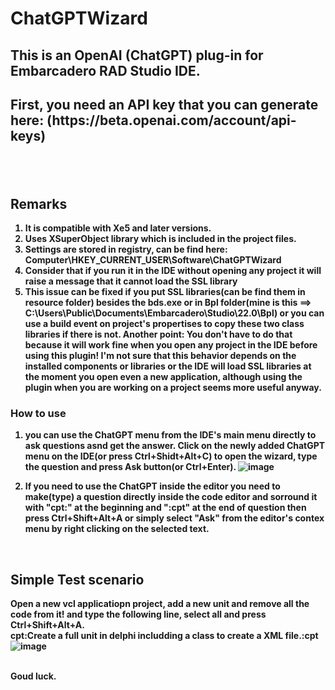 # ChatGPTWizard
<b><h2>This is an OpenAI (ChatGPT) plug-in for Embarcadero RAD Studio IDE.</h2>
<h2>First, you need an API key that you can generate here: (https://beta.openai.com/account/api-keys)<h2>
<br><h2>Remarks</h2>

1. It is compatible with Xe5 and later versions.
1. Uses XSuperObject library which is included in the project files.
1. Settings are stored in registry, can be find here: Computer\HKEY_CURRENT_USER\Software\ChatGPTWizard
1. Consider that if you run it in the IDE without opening any project it will raise a message that it cannot load the SSL library
1. This issue can be fixed if you put SSL libraries(can be find them in resource folder) besides the bds.exe or in Bpl folder(mine is this ==> C:\Users\Public\Documents\Embarcadero\Studio\22.0\Bpl)
or you can use a build event on project's propertises to copy these two class libraries if there is not.
Another point: You don't have to do that because it will work fine when you open any project in the IDE before using this plugin! I'm not sure that this behavior depends on the installed components or libraries or the IDE will load SSL libraries at the moment you open even a new application, although using the plugin when you are working on a project seems more useful anyway.</h3>


<h3><b>How to use</b></h3>

1. you can use the ChatGPT menu from the IDE's main menu directly to ask questions asnd get the answer.
Click on the newly added ChatGPT menu on the IDE(or press Ctrl+Shidt+Alt+C) to open the wizard, type the question and press Ask button(or Ctrl+Enter).
![image](https://user-images.githubusercontent.com/5601608/215458671-a48a4e1d-3b2c-45bd-9da5-603ab82129dc.png)

1. If you need to use the ChatGPT inside the editor you need to make(type) a question directly inside the code editor and sorround it with "cpt:" at the beginning and ":cpt" at the end of question then press Ctrl+Shift+Alt+A or simply select "Ask" from the editor's contex menu by right clicking on the selected text.
  
<br><h2>Simple Test scenario</h2>
Open a new vcl applicatiopn project, add a new unit and remove all the code from it! and type the following line, select all and press Ctrl+Shift+Alt+A.<br>
<b>cpt:Create a full unit in delphi includding a class to create a XML file.:cpt<b>
 ![image](https://user-images.githubusercontent.com/5601608/215461813-7ecf4555-b3a2-4c0e-b85e-6069ead6a3d9.png)


<br>Goud luck.

